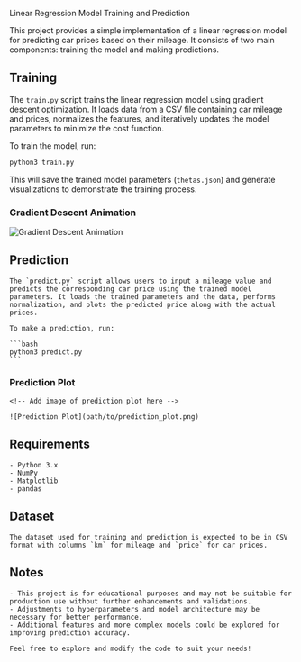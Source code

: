 Linear Regression Model Training and Prediction

This project provides a simple implementation of a linear regression model for predicting car prices based on their mileage. It consists of two main components: training the model and making predictions.

## Training

The `train.py` script trains the linear regression model using gradient descent optimization. It loads data from a CSV file containing car mileage and prices, normalizes the features, and iteratively updates the model parameters to minimize the cost function.

To train the model, run:

```bash
python3 train.py
```

This will save the trained model parameters (`thetas.json`) and generate visualizations to demonstrate the training process.

### Gradient Descent Animation
<!-- Add gif of gradient descent animation here -->

![Gradient Descent Animation](path/to/gradient_descent_animation.gif)

## Prediction

	The `predict.py` script allows users to input a mileage value and predicts the corresponding car price using the trained model parameters. It loads the trained parameters and the data, performs normalization, and plots the predicted price along with the actual prices.

	To make a prediction, run:

	```bash
	python3 predict.py
	```

### Prediction Plot
	<!-- Add image of prediction plot here -->

	![Prediction Plot](path/to/prediction_plot.png)

## Requirements

	- Python 3.x
	- NumPy
	- Matplotlib
	- pandas

## Dataset

	The dataset used for training and prediction is expected to be in CSV format with columns `km` for mileage and `price` for car prices.

## Notes

	- This project is for educational purposes and may not be suitable for production use without further enhancements and validations.
	- Adjustments to hyperparameters and model architecture may be necessary for better performance.
	- Additional features and more complex models could be explored for improving prediction accuracy.

	Feel free to explore and modify the code to suit your needs!
